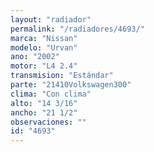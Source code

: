 ```yaml
---
layout: "radiador"
permalink: "/radiadores/4693/"
marca: "Nissan"
modelo: "Urvan"
ano: "2002"
motor: "L4 2.4"
transmision: "Estándar"
parte: "21410Volkswagen300"
clima: "Con clima"
alto: "14 3/16"
ancho: "21 1/2"
observaciones: ""
id: "4693"
---
```


